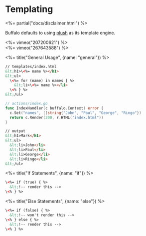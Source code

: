 # Templating

<%= partial("docs/disclaimer.html") %>

Buffalo defaults to using [plush](https://github.com/gobuffalo/plush) as its template engine.

<div class="row">
  <div class="col-md-6">
    <%= vimeo("207200621") %>
  </div>
  <div class="col-md-6">
    <%= vimeo("267643588") %>
  </div>
</div>

<%= title("General Usage", {name: "general"}) %>

```html
// templates/index.html
&lt;h1>\<%= name %></h1>
&lt;ul>
  \<%= for (name) in names { %>
    &lt;li>\<%= name %></li>
  \<% } %>
&lt;/ul>
```

```go
// actions/index.go
func IndexHandler(c buffalo.Context) error {
  c.Set("names", []string{"John", "Paul", "George", "Ringo"})
  return c.Render(200, r.HTML("index.html"))
}
```

```html
// output
&lt;h1>Mark</h1>
&lt;ul>
  &lt;li>John</li>
  &lt;li>Paul</li>
  &lt;li>George</li>
  &lt;li>Ringo</li>
&lt;/ul>
```

<%= title("If Statements", {name: "if"}) %>

```html
\<%= if (true) { %>
  &lt;!-- render this -->
\<% } %>
```



<%= title("Else Statements", {name: "else"}) %>

```html
\<%= if (false) { %>
  &lt;!-- won't render this -->
\<% } else { %>
  &lt;!-- render this -->
\<% } %>
```
